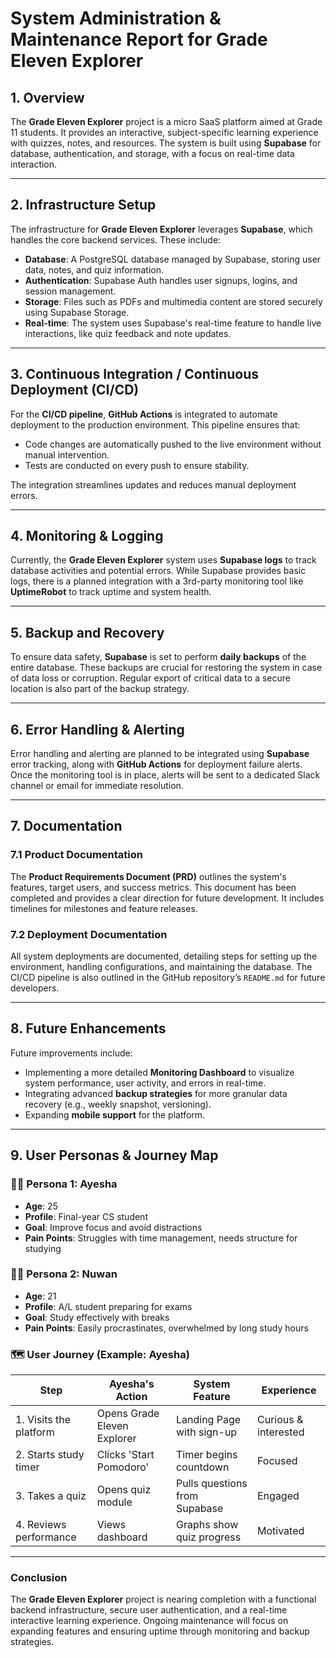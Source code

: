 
# **System Administration & Maintenance Report for Grade Eleven Explorer**

## 1. Overview  
The **Grade Eleven Explorer** project is a micro SaaS platform aimed at Grade 11 students. It provides an interactive, subject-specific learning experience with quizzes, notes, and resources. The system is built using **Supabase** for database, authentication, and storage, with a focus on real-time data interaction.

---

## 2. Infrastructure Setup  
The infrastructure for **Grade Eleven Explorer** leverages **Supabase**, which handles the core backend services. These include:

- **Database**: A PostgreSQL database managed by Supabase, storing user data, notes, and quiz information.  
- **Authentication**: Supabase Auth handles user signups, logins, and session management.  
- **Storage**: Files such as PDFs and multimedia content are stored securely using Supabase Storage.  
- **Real-time**: The system uses Supabase's real-time feature to handle live interactions, like quiz feedback and note updates.

---

## 3. Continuous Integration / Continuous Deployment (CI/CD)  
For the **CI/CD pipeline**, **GitHub Actions** is integrated to automate deployment to the production environment. This pipeline ensures that:

- Code changes are automatically pushed to the live environment without manual intervention.  
- Tests are conducted on every push to ensure stability.

The integration streamlines updates and reduces manual deployment errors.

---

## 4. Monitoring & Logging  
Currently, the **Grade Eleven Explorer** system uses **Supabase logs** to track database activities and potential errors. While Supabase provides basic logs, there is a planned integration with a 3rd-party monitoring tool like **UptimeRobot** to track uptime and system health.

---

## 5. Backup and Recovery  
To ensure data safety, **Supabase** is set to perform **daily backups** of the entire database. These backups are crucial for restoring the system in case of data loss or corruption. Regular export of critical data to a secure location is also part of the backup strategy.

---

## 6. Error Handling & Alerting  
Error handling and alerting are planned to be integrated using **Supabase** error tracking, along with **GitHub Actions** for deployment failure alerts. Once the monitoring tool is in place, alerts will be sent to a dedicated Slack channel or email for immediate resolution.

---

## 7. Documentation  

### 7.1 Product Documentation  
The **Product Requirements Document (PRD)** outlines the system's features, target users, and success metrics. This document has been completed and provides a clear direction for future development. It includes timelines for milestones and feature releases.

### 7.2 Deployment Documentation  
All system deployments are documented, detailing steps for setting up the environment, handling configurations, and maintaining the database. The CI/CD pipeline is also outlined in the GitHub repository’s `README.md` for future developers.

---

## 8. Future Enhancements  
Future improvements include:

- Implementing a more detailed **Monitoring Dashboard** to visualize system performance, user activity, and errors in real-time.  
- Integrating advanced **backup strategies** for more granular data recovery (e.g., weekly snapshot, versioning).  
- Expanding **mobile support** for the platform.

---

## 9. User Personas & Journey Map

### 👩‍🎓 Persona 1: Ayesha  
- **Age**: 25 
- **Profile**: Final-year CS student  
- **Goal**: Improve focus and avoid distractions  
- **Pain Points**: Struggles with time management, needs structure for studying  

### 👨‍🎓 Persona 2: Nuwan  
- **Age**: 21 
- **Profile**: A/L student preparing for exams  
- **Goal**: Study effectively with breaks  
- **Pain Points**: Easily procrastinates, overwhelmed by long study hours  

### 🗺️ User Journey (Example: Ayesha)  
| Step                    | Ayesha's Action           | System Feature               | Experience        |
|-------------------------|---------------------------|------------------------------|-------------------|
| 1. Visits the platform  | Opens Grade Eleven Explorer | Landing Page with sign-up    | Curious & interested |
| 2. Starts study timer   | Clicks 'Start Pomodoro'   | Timer begins countdown       | Focused           |
| 3. Takes a quiz         | Opens quiz module         | Pulls questions from Supabase| Engaged           |
| 4. Reviews performance  | Views dashboard           | Graphs show quiz progress    | Motivated         |

---

### Conclusion  
The **Grade Eleven Explorer** project is nearing completion with a functional backend infrastructure, secure user authentication, and a real-time interactive learning experience. Ongoing maintenance will focus on expanding features and ensuring uptime through monitoring and backup strategies.

